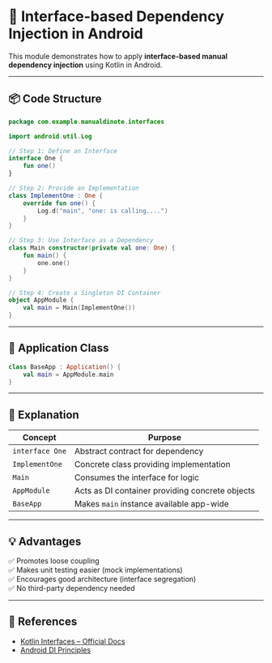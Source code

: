 # 🧩 Interface-based Dependency Injection in Android

This module demonstrates how to apply **interface-based manual dependency injection** using Kotlin in Android.

---

## 📦 Code Structure

```kotlin
package com.example.manualdinote.interfaces

import android.util.Log

// Step 1: Define an Interface
interface One {
    fun one()
}

// Step 2: Provide an Implementation
class ImplementOne : One {
    override fun one() {
        Log.d("main", "one: is calling....")
    }
}

// Step 3: Use Interface as a Dependency
class Main constructor(private val one: One) {
    fun main() {
        one.one()
    }
}

// Step 4: Create a Singleton DI Container
object AppModule {
    val main = Main(ImplementOne())
}
```

---

## 🔧 Application Class

```kotlin
class BaseApp : Application() {
    val main = AppModule.main
}
```

---

## 🧠 Explanation

| Concept         | Purpose |
|------------------|---------|
| `interface One`  | Abstract contract for dependency |
| `ImplementOne`   | Concrete class providing implementation |
| `Main`           | Consumes the interface for logic |
| `AppModule`      | Acts as DI container providing concrete objects |
| `BaseApp`        | Makes `main` instance available app-wide |

---

## 💡 Advantages

✅ Promotes loose coupling  
✅ Makes unit testing easier (mock implementations)  
✅ Encourages good architecture (interface segregation)  
✅ No third-party dependency needed

---

## 🔗 References

- [Kotlin Interfaces – Official Docs](https://kotlinlang.org/docs/interfaces.html)
- [Android DI Principles](https://developer.android.com/training/dependency-injection)
